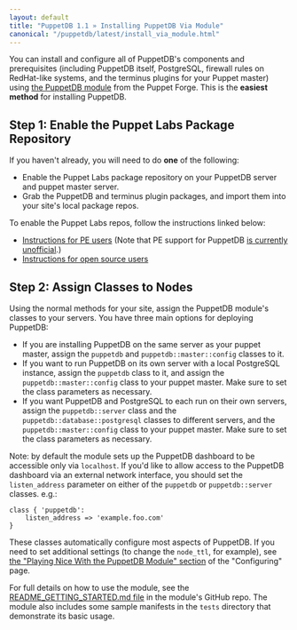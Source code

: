 ```yaml
---
layout: default
title: "PuppetDB 1.1 » Installing PuppetDB Via Module"
canonical: "/puppetdb/latest/install_via_module.html"
---
```


[module]: http://forge.puppetlabs.com/puppetlabs/puppetdb
[config_with_module]: ./configure.html#playing-nice-with-the-puppetdb-module

You can install and configure all of PuppetDB's components and prerequisites (including PuppetDB itself, PostgreSQL, firewall rules on RedHat-like systems, and the
terminus plugins for your Puppet master) using [the PuppetDB module][module] from the Puppet Forge. This is the **easiest method** for installing PuppetDB. 


Step 1: Enable the Puppet Labs Package Repository
-----

If you haven't already, you will need to do **one** of the following: 

* Enable the Puppet Labs package repository on your PuppetDB server and puppet master server.
* Grab the PuppetDB and terminus plugin packages, and import them into your site's local package repos. 

To enable the Puppet Labs repos, follow the instructions linked below:

- [Instructions for PE users](/guides/puppetlabs_package_repositories.html#puppet-enterprise-repositories) (Note that PE support for PuppetDB [is currently unofficial](./index.html#note-about-puppet-enterprise).)
- [Instructions for open source users](/guides/puppetlabs_package_repositories.html#open-source-repositories)

Step 2: Assign Classes to Nodes
-----

Using the normal methods for your site, assign the PuppetDB module's classes to your servers. You have three main options for deploying PuppetDB:

* If you are installing PuppetDB on the same server as your puppet master, assign the `puppetdb`  and `puppetdb::master::config` classes to it.
* If you want to run PuppetDB on its own server with a local PostgreSQL instance, assign the `puppetdb` class to it, and assign the `puppetdb::master::config` class to your puppet master. Make sure to set the class parameters as necessary.
* If you want PuppetDB and PostgreSQL to each run on their own servers, assign the `puppetdb::server` class and the `puppetdb::database::postgresql` classes to different servers, and the `puppetdb::master::config` class to your puppet master. Make sure to set the class parameters as necessary.

Note: by default the module sets up the PuppetDB dashboard to be accessible only via `localhost`.  If you'd like to allow access to the PuppetDB dashboard via an external network interface, you should set the `listen_address` parameter on either of the `puppetdb` or `puppetdb::server` classes.  e.g.:

    class { 'puppetdb':
        listen_address => 'example.foo.com'
    }

These classes automatically configure most aspects of PuppetDB. If you need to set additional settings (to change the `node_ttl`, for example), see [the "Playing Nice With the PuppetDB Module" section][config_with_module] of the "Configuring" page. 

For full details on how to use the module, see the [README_GETTING_STARTED.md
file](https://github.com/puppetlabs/puppetlabs-puppetdb/blob/master/README_GETTING_STARTED.md) in the module's GitHub repo.  The module also includes some sample manifests in
the `tests` directory that demonstrate its basic usage.

